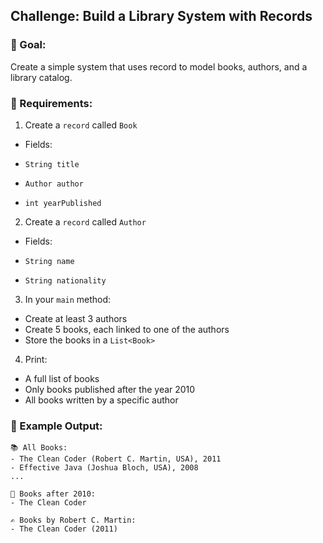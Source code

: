 ## Challenge: Build a Library System with Records

### 🧠 Goal:
Create a simple system that uses record to model books, authors, and a library catalog.

### 🔨 Requirements:

1) Create a `record` called `Book`

- Fields:

 - `String title`
 - `Author author`
 - `int yearPublished`

2) Create a `record` called `Author`

- Fields:

 - `String name`
 - `String nationality`

3) In your `main` method:

- Create at least 3 authors
- Create 5 books, each linked to one of the authors
- Store the books in a `List<Book>`

4) Print:

- A full list of books
- Only books published after the year 2010
- All books written by a specific author

### 📌 Example Output:

```
📚 All Books:
- The Clean Coder (Robert C. Martin, USA), 2011
- Effective Java (Joshua Bloch, USA), 2008
...

📕 Books after 2010:
- The Clean Coder

✍️ Books by Robert C. Martin:
- The Clean Coder (2011)
```
